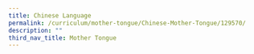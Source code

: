 ```yaml
---
title: Chinese Language
permalink: /curriculum/mother-tongue/Chinese-Mother-Tongue/129570/
description: ""
third_nav_title: Mother Tongue
---
```


